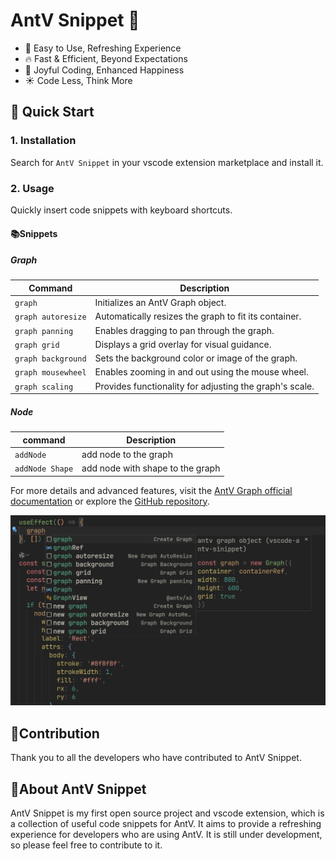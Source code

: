 # AntV Snippet 🩷

- 🌟 Easy to Use, Refreshing Experience
- 🔥 Fast & Efficient, Beyond Expectations
- 💎 Joyful Coding, Enhanced Happiness
- ☀️ Code Less, Think More

## 🚀 Quick Start

### 1. Installation

Search for `AntV Snippet` in your vscode extension marketplace and install it.

### 2. Usage

Quickly insert code snippets with keyboard shortcuts.

#### 📚Snippets

##### Graph

| Command            | Description                                             |
| ------------------ | ------------------------------------------------------- |
| `graph`            | Initializes an AntV Graph object.                       |
| `graph autoresize` | Automatically resizes the graph to fit its container.   |
| `graph panning`    | Enables dragging to pan through the graph.              |
| `graph grid`       | Displays a grid overlay for visual guidance.            |
| `graph background` | Sets the background color or image of the graph.        |
| `graph mousewheel` | Enables zooming in and out using the mouse wheel.       |
| `graph scaling`    | Provides functionality for adjusting the graph's scale. |

##### Node

| command         | Description                      |
| --------------- | -------------------------------- |
| `addNode`       | add node to the graph            |
| `addNode Shape` | add node with shape to the graph |

For more details and advanced features, visit the [AntV Graph official documentation](https://antv.antgroup.com/) or explore the [GitHub repository](https://github.com/antvis).

<img src="/res/image.png" />

## 🥰Contribution

Thank you to all the developers who have contributed to AntV Snippet.

## 📄About AntV Snippet

AntV Snippet is my first open source project and vscode extension, which is a collection of useful code snippets for AntV. It aims to provide a refreshing experience for developers who are using AntV. It is still under development, so please feel free to contribute to it.
